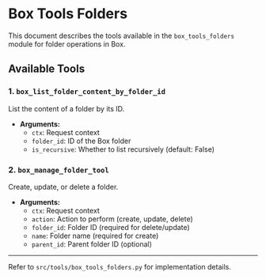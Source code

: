 # Box Tools Folders

This document describes the tools available in the `box_tools_folders` module for folder operations in Box.

## Available Tools

### 1. `box_list_folder_content_by_folder_id`
List the content of a folder by its ID.
- **Arguments:**
  - `ctx`: Request context
  - `folder_id`: ID of the Box folder
  - `is_recursive`: Whether to list recursively (default: False)

### 2. `box_manage_folder_tool`
Create, update, or delete a folder.
- **Arguments:**
  - `ctx`: Request context
  - `action`: Action to perform (create, update, delete)
  - `folder_id`: Folder ID (required for delete/update)
  - `name`: Folder name (required for create)
  - `parent_id`: Parent folder ID (optional)

---

Refer to `src/tools/box_tools_folders.py` for implementation details.